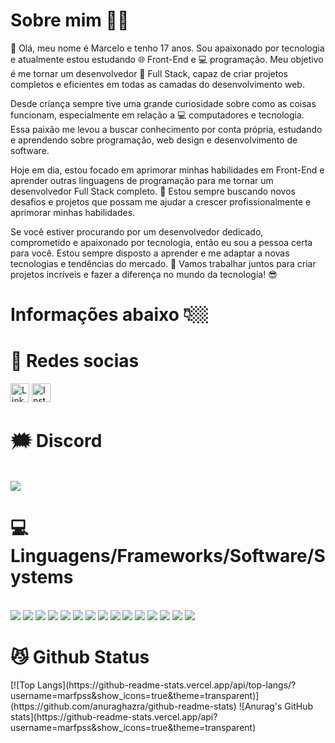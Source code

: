 <h1> Sobre mim 👦🏽 </h1>

<p> 👋 Olá, meu nome é Marcelo e tenho 17 anos. Sou apaixonado por tecnologia e atualmente estou estudando 🌐 Front-End e 💻 programação. Meu objetivo é me tornar um desenvolvedor 🌟 Full Stack, capaz de criar projetos completos e eficientes em todas as camadas do desenvolvimento web.

Desde criança sempre tive uma grande curiosidade sobre como as coisas funcionam, especialmente em relação a 💻 computadores e tecnologia. Essa paixão me levou a buscar conhecimento por conta própria, estudando e aprendendo sobre programação, web design e desenvolvimento de software.

Hoje em dia, estou focado em aprimorar minhas habilidades em Front-End e aprender outras linguagens de programação para me tornar um desenvolvedor Full Stack completo. 🎯 Estou sempre buscando novos desafios e projetos que possam me ajudar a crescer profissionalmente e aprimorar minhas habilidades.

Se você estiver procurando por um desenvolvedor dedicado, comprometido e apaixonado por tecnologia, então eu sou a pessoa certa para você. Estou sempre disposto a aprender e me adaptar a novas tecnologias e tendências do mercado. 🚀 Vamos trabalhar juntos para criar projetos incríveis e fazer a diferença no mundo da tecnologia! 😎</p>

<h1> Informações abaixo 👇🏼 </h1>

<h1> 📱  Redes socias </h1>
<div>
   <a href="https://www.linkedin.com/in/marcelo-henrique-181b80256/" target="_blank"><img height='30' src='https://img.shields.io/badge/LinkedIn-323330?style=for-the-badge&logo=linkedin&logoColor=white' alt='Linkedin'></a>
   <a href="https://www.instagram.com/marcelokkk_019" target="_blank"><img height='30' src='https://img.shields.io/badge/instagram-323330?style=for-the-badge&logo=instagram&logoColor=white' alt='Instagram'></a>
</div>

<h1> 🗯  Discord </h1>
<br>
<div align="left">
<a href="https://discord.com/users/670558767963701248"><img src="https://img.shields.io/badge/Discord-323330?style=for-the-badge&logo=discord&logoColor=white"></a>
</div>

<h1> 💻 Linguagens/Frameworks/Software/Systems </h1>
<div style="display: inline_block"><br>
 <img src = "https://img.shields.io/badge/JavaScript-323330?style=for-the-badge&logo=javascript&logoColor=white">
 <img src = "https://img.shields.io/badge/Embedded JavaScript Templating-323330?style=for-the-badge&logo=embeddedjavaScripttemplating&logoColor=white">
 <img src = "https://img.shields.io/badge/React-323330?style=for-the-badge&logo=React&logoColor=white">
 <img src = "https://img.shields.io/badge/C%23-323330?style=for-the-badge&logo=c-sharp&logoColor=white">
 <img src = "https://img.shields.io/badge/CSS3-323330?style=for-the-badge&logo=css3&logoColor=white">
 <img src = "https://img.shields.io/badge/HTML5-323330?style=for-the-badge&logo=html5&logoColor=white">
 <img src = "https://img.shields.io/badge/lua-323330?style=for-the-badge&logo=lua&logoColor=white">
 <img src = "https://img.shields.io/badge/node.js-323330?style=for-the-badge&logo=node.js&logoColor=white">
 <img src = "https://img.shields.io/badge/bootstrap-323330?style=for-the-badge&logo=bootstrap&logoColor=white">
 <img src = "https://img.shields.io/badge/electron.js-323330?style=for-the-badge&logo=electron&logoColor=white">
 <img src = "https://img.shields.io/badge/git-323330?style=for-the-badge&logo=git&logoColor=white">
 <img src = "https://img.shields.io/badge/visual 2019-323330?style=for-the-badge&logo=visualstudio&logoColor=white">
 <img src = "https://img.shields.io/badge/vscode-323330?style=for-the-badge&logo=visualstudiocode&logoColor=white">
 <img src = "https://img.shields.io/badge/windows-323330?style=for-the-badge&logo=windows&logoColor=white">
 <img src = "https://img.shields.io/badge/photoshop-323330?style=for-the-badge&logo=adobephotoshop&logoColor=white">
</div>

<h1> 😼 Github Status </h1>
[![Top Langs](https://github-readme-stats.vercel.app/api/top-langs/?username=marfpss&show_icons=true&theme=transparent)](https://github.com/anuraghazra/github-readme-stats)
![Anurag's GitHub stats](https://github-readme-stats.vercel.app/api?username=marfpss&show_icons=true&theme=transparent)
